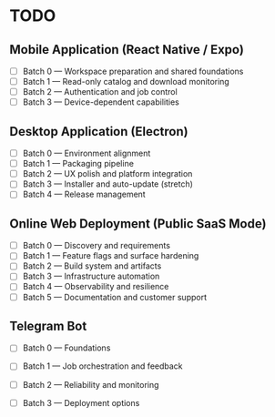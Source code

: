 # TODO

## Mobile Application (React Native / Expo)

- [ ] Batch 0 — Workspace preparation and shared foundations
- [ ] Batch 1 — Read-only catalog and download monitoring 
- [ ] Batch 2 — Authentication and job control
- [ ] Batch 3 — Device-dependent capabilities

## Desktop Application (Electron)

- [ ] Batch 0 — Environment alignment
- [ ] Batch 1 — Packaging pipeline
- [ ] Batch 2 — UX polish and platform integration
- [ ] Batch 3 — Installer and auto-update (stretch)
- [ ] Batch 4 — Release management

## Online Web Deployment (Public SaaS Mode)
- [ ] Batch 0 — Discovery and requirements
- [ ] Batch 1 — Feature flags and surface hardening
- [ ] Batch 2 — Build system and artifacts
- [ ] Batch 3 — Infrastructure automation
- [ ] Batch 4 — Observability and resilience
- [ ] Batch 5 — Documentation and customer support

## Telegram Bot
- [ ] Batch 0 — Foundations
- [ ] Batch 1 — Job orchestration and feedback
- [ ] Batch 2 — Reliability and monitoring
- [ ] Batch 3 — Deployment options

